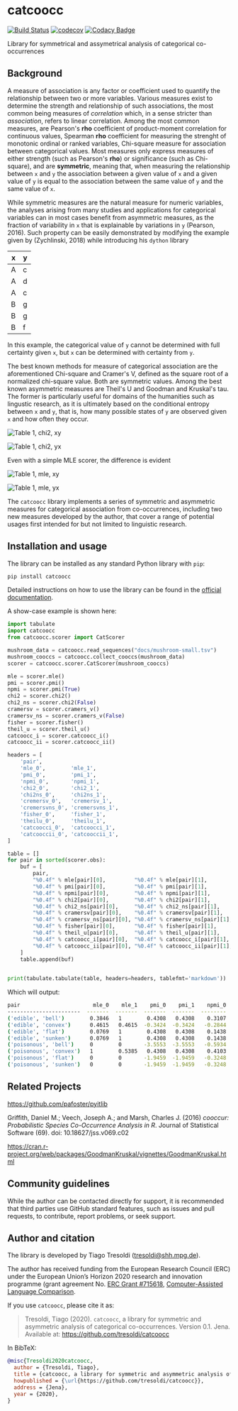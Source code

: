 # catcoocc

[![Build Status](https://travis-ci.org/tresoldi/catcoocc.svg?branch=master)](https://travis-ci.org/tresoldi/catcoocc)
[![codecov](https://codecov.io/gh/tresoldi/catcoocc/branch/master/graph/badge.svg)](https://codecov.io/gh/tresoldi/catcoocc)
[![Codacy
Badge](https://api.codacy.com/project/badge/Grade/0f820951c6374be29717a02471a3fd45)](https://www.codacy.com/manual/tresoldi/catcoocc?utm_source=github.com&amp;utm_medium=referral&amp;utm_content=tresoldi/catcoocc&amp;utm_campaign=Badge_Grade)

Library for symmetrical and assymetrical analysis of categorical co-occurrences

## Background

A measure of association is any factor or coefficient used to quantify
the relationship between two or more variables. Various measures exist to
determine the strength and relationship of such associations, the most
common being measures of *correlation* which, in a sense stricter than
*association*, refers to linear correlation. Among the most common measures,
are Pearson's **rho** coefficient of product-moment correlation for
continuous values, Spearman **rho** coefficient for measuring the strenght
of monotonic ordinal or ranked variables, Chi-square measure for
association between categorical values. Most measures only express
measures of either strength (such as Pearson's **rho**) or significance
(such as Chi-square), and are **symmetric**, meaning that, when
measuring the relationship between `x` and `y` the association between
a given value of `x` and a given value of `y` is equal to the association
between the same value of `y` and the same value of `x`.

While symmetric measures are the natural measure for numeric variables,
the analyses arising from many studies and applications for categorical
variables can in most cases benefit from asymmetric measures, as
the fraction of variability in `x` that is explainable by variations in `y` 
(Pearson, 2016). Such property can be easily demonstrated by modifying the
example given by (Zychlinski, 2018) while introducing his `dython`
library

  | x | y |
  |---|---|
  | A | c |
  | A | d |
  | A | c |
  | B | g |
  | B | g |
  | B | f |

In this example, the categorical value of `y` cannot be determined with full
certainty given `x`, but `x` can be determined with certainty from `y`.

The best known methods for measure of categorical association are the
aforementioned Chi-square and Cramer's V, defined as the square root of a
normalized chi-square value. Both are symmetric values. Among the best
known asymmetric measures are Theil's U and Goodman and Kruskal's tau.
The former is particularly useful for domains of the humanities such as
lingustic research, as it is ultimately based on the conditional entropy
between `x` and `y`, that is, how many possible states of `y` are observed
given `x` and how often they occur.

![Table 1, chi2, xy](https://raw.githubusercontent.com/tresoldi/catcoocc/master/docs/zychlinski_chi2_xy.png)

![Table 1, chi2, yx](https://raw.githubusercontent.com/tresoldi/catcoocc/master/docs/zychlinski_chi2_yx.png)

Even with a simple MLE scorer, the difference is evident

![Table 1, mle, xy](https://raw.githubusercontent.com/tresoldi/catcoocc/master/docs/zychlinski_mle_xy.png)

![Table 1, mle, yx](https://raw.githubusercontent.com/tresoldi/catcoocc/master/docs/zychlinski_mle_yx.png)

The `catcoocc` library implements a series of symmetric and asymmetric
measures for categorical association from co-occurrences, including two
new measures developed by the author, that cover a range of potential
usages first intended for but not limited to linguistic research.

## Installation and usage

The library can be installed as any standard Python library with `pip`:

```bash
pip install catcoocc
```

Detailed instructions on how to use the library can be found in
the [official documentation]().

A show-case example is shown here:

```python
import tabulate
import catcoocc
from catcoocc.scorer import CatScorer

mushroom_data = catcoocc.read_sequences("docs/mushroom-small.tsv")
mushroom_cooccs = catcoocc.collect_cooccs(mushroom_data)
scorer = catcoocc.scorer.CatScorer(mushroom_cooccs)

mle = scorer.mle()
pmi = scorer.pmi()
npmi = scorer.pmi(True)
chi2 = scorer.chi2()
chi2_ns = scorer.chi2(False)
cramersv = scorer.cramers_v()
cramersv_ns = scorer.cramers_v(False)
fisher = scorer.fisher()
theil_u = scorer.theil_u()
catcoocc_i = scorer.catcoocc_i()
catcoocc_ii = scorer.catcoocc_ii()

headers = [
    'pair',
    'mle_0',        'mle_1', 
    'pmi_0',        'pmi_1', 
    'npmi_0',       'npmi_1', 
    'chi2_0',       'chi2_1', 
    'chi2ns_0',     'chi2ns_1', 
    'cremersv_0',   'cremersv_1', 
    'cremersvns_0', 'cremersvns_1', 
    'fisher_0',     'fisher_1', 
    'theilu_0',     'theilu_1', 
    'catcoocci_0',  'catcoocci_1', 
    'catcooccii_0', 'catcooccii_1', 
]

table = []
for pair in sorted(scorer.obs):
    buf = [
        pair,
        "%0.4f" % mle[pair][0],         "%0.4f" % mle[pair][1],
        "%0.4f" % pmi[pair][0],         "%0.4f" % pmi[pair][1],
        "%0.4f" % npmi[pair][0],        "%0.4f" % npmi[pair][1],
        "%0.4f" % chi2[pair][0],        "%0.4f" % chi2[pair][1],
        "%0.4f" % chi2_ns[pair][0],     "%0.4f" % chi2_ns[pair][1],
        "%0.4f" % cramersv[pair][0],    "%0.4f" % cramersv[pair][1],
        "%0.4f" % cramersv_ns[pair][0], "%0.4f" % cramersv_ns[pair][1],
        "%0.4f" % fisher[pair][0],      "%0.4f" % fisher[pair][1],
        "%0.4f" % theil_u[pair][0],     "%0.4f" % theil_u[pair][1],
        "%0.4f" % catcoocc_i[pair][0],  "%0.4f" % catcoocc_i[pair][1],
        "%0.4f" % catcoocc_ii[pair][0], "%0.4f" % catcoocc_ii[pair][1],
    ]
    table.append(buf)

    
print(tabulate.tabulate(table, headers=headers, tablefmt='markdown'))
```

Which will output:

```bash
pair                       mle_0    mle_1    pmi_0    pmi_1    npmi_0    npmi_1    chi2_0    chi2_1    chi2ns_0    chi2ns_1    cremersv_0    cremersv_1    cremersvns_0    cremersvns_1    fisher_0    fisher_1    theilu_0    theilu_1    catcoocci_0    catcoocci_1    catcooccii_0    catcooccii_1
-----------------------  -------  -------  -------  -------  --------  --------  --------  --------  ----------  ----------  ------------  ------------  --------------  --------------  ----------  ----------  ----------  ----------  -------------  -------------  --------------  --------------
('edible', 'bell')        0.3846   1        0.4308   0.4308    0.3107    0.3107    1.8315    1.8315      3.5897      3.5897        0.2027        0.2027          0.1987          0.1987         inf         inf      1           0.3985         0.4308         0.1717          0.789           0.789
('edible', 'convex')      0.4615   0.4615  -0.3424  -0.3424   -0.2844   -0.2844    3.6735    3.6735      5.7988      5.7988        0.3719        0.3719          0.3101          0.3101           0           0      0.2955      0.1823        -0.1012        -0.0624         -1.2578         -1.2578
('edible', 'flat')        0.0769   1        0.4308   0.4308    0.1438    0.1438    0.1041    0.1041      0.5668      0.5668        0             0               0               0              inf         inf      1           1              0.4308         0.4308          0.0448          0.0448
('edible', 'sunken')      0.0769   1        0.4308   0.4308    0.1438    0.1438    0.1041    0.1041      0.5668      0.5668        0             0               0               0              inf         inf      1           1              0.4308         0.4308          0.0448          0.0448
('poisonous', 'bell')     0        0       -3.5553  -3.5553   -0.5934   -0.5934    1.8315    1.8315      3.5897      3.5897        0.2027        0.2027          0.1987          0.1987           0           0      1           1             -3.5553        -3.5553         -6.5116         -6.5116
('poisonous', 'convex')   1        0.5385   0.4308   0.4308    0.4103    0.4103    3.6735    3.6735      5.7988      5.7988        0.3719        0.3719          0.3101          0.3101         inf         inf      0.0105      1              0.0045         0.4308          1.5825          1.5825
('poisonous', 'flat')     0        0       -1.9459  -1.9459   -0.3248   -0.3248    0.1041    0.1041      0.5668      0.5668        0             0               0               0                0           0      1           1             -1.9459        -1.9459         -0.2026         -0.2026
('poisonous', 'sunken')   0        0       -1.9459  -1.9459   -0.3248   -0.3248    0.1041    0.1041      0.5668      0.5668        0             0               0               0                0           0      1           1             -1.9459        -1.9459         -0.2026         -0.2026
```

## Related Projects

https://github.com/pafoster/pyitlib

Griffith, Daniel M.; Veech, Joseph A.; and Marsh, Charles J. (2016)
*cooccur: Probabilistic Species Co-Occurrence Analysis in R*. Journal
of Statistical Software (69). doi: 10.18627/jss.v069.c02

https://cran.r-project.org/web/packages/GoodmanKruskal/vignettes/GoodmanKruskal.html

## Community guidelines

While the author can be contacted directly for support, it is recommended
that third parties use GitHub standard features, such as issues and
pull requests, to contribute, report problems, or seek support.

## Author and citation

The library is developed by Tiago Tresoldi (tresoldi@shh.mpg.de).

The author has received funding from the European Research Council (ERC)
under the European Union’s Horizon 2020 research and innovation
programme (grant agreement
No. [ERC Grant #715618](https://cordis.europa.eu/project/rcn/206320/factsheet/en),
[Computer-Assisted Language Comparison](https://digling.org/calc/).

If you use `catcoocc`, please cite it as:

> Tresoldi, Tiago (2020). `catcoocc`, a library for symmetric and asymmetric
analysis of categorical co-occurrences. Version 0.1. Jena. Available at:
> <https://github.com/tresoldi/catcoocc>

In BibTeX:

```bibtex
@misc{Tresoldi2020catcoocc,
  author = {Tresoldi, Tiago},
  title = {catcoocc, a library for symmetric and asymmetric analysis of categorical co-occurrences. Version 0.1.},
  howpublished = {\url{https://github.com/tresoldi/catcoocc}},
  address = {Jena},
  year = {2020},
}
```
